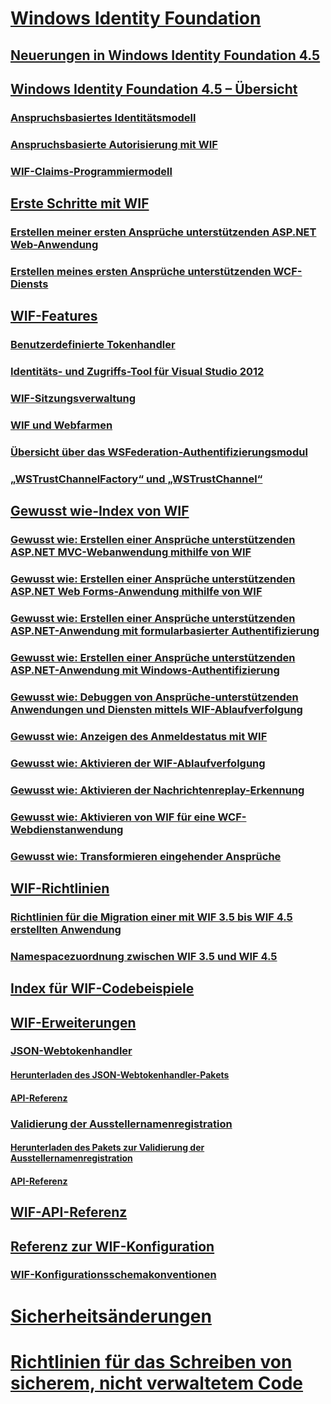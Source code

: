 # [Windows Identity Foundation](index.md)
## [Neuerungen in Windows Identity Foundation 4.5](whats-new-in-wif.md)
## [Windows Identity Foundation 4.5 – Übersicht](wif-overview.md)
### [Anspruchsbasiertes Identitätsmodell](claims-based-identity-model.md)
### [Anspruchsbasierte Autorisierung mit WIF](claims-based-authorization-using-wif.md)
### [WIF-Claims-Programmiermodell](wif-claims-programming-model.md)
## [Erste Schritte mit WIF](getting-started-with-wif.md)
### [Erstellen meiner ersten Ansprüche unterstützenden ASP.NET Web-Anwendung](building-my-first-claims-aware-aspnet-web-app.md)
### [Erstellen meines ersten Ansprüche unterstützenden WCF-Diensts](building-my-first-claims-aware-wcf-service.md)
## [WIF-Features](wif-features.md)
### [Benutzerdefinierte Tokenhandler](custom-token-handlers.md)
### [Identitäts- und Zugriffs-Tool für Visual Studio 2012](identity-and-access-tool-for-vs.md)
### [WIF-Sitzungsverwaltung](wif-session-management.md)
### [WIF und Webfarmen](wif-and-web-farms.md)
### [Übersicht über das WSFederation-Authentifizierungsmodul](wsfederation-authentication-module-overview.md)
### [„WSTrustChannelFactory“ und „WSTrustChannel“](wstrustchannelfactory-and-wstrustchannel.md)
## [Gewusst wie-Index von WIF](wif-how-tos-index.md)
### [Gewusst wie: Erstellen einer Ansprüche unterstützenden ASP.NET MVC-Webanwendung mithilfe von WIF](how-to-build-claims-aware-aspnet-mvc-web-app-using-wif.md)
### [Gewusst wie: Erstellen einer Ansprüche unterstützenden ASP.NET Web Forms-Anwendung mithilfe von WIF](how-to-build-claims-aware-aspnet-web-forms-app-using-wif.md)
### [Gewusst wie: Erstellen einer Ansprüche unterstützenden ASP.NET-Anwendung mit formularbasierter Authentifizierung](claims-aware-aspnet-app-forms-authentication.md)
### [Gewusst wie: Erstellen einer Ansprüche unterstützenden ASP.NET-Anwendung mit Windows-Authentifizierung](how-to-build-claims-aware-aspnet-app-using-windows-authentication.md)
### [Gewusst wie: Debuggen von Ansprüche-unterstützenden Anwendungen und Diensten mittels WIF-Ablaufverfolgung](how-to-debug-claims-aware-applications-and-services-using-wif-tracing.md)
### [Gewusst wie: Anzeigen des Anmeldestatus mit WIF](how-to-display-signed-in-status-using-wif.md)
### [Gewusst wie: Aktivieren der WIF-Ablaufverfolgung](how-to-enable-wif-tracing.md)
### [Gewusst wie: Aktivieren der Nachrichtenreplay-Erkennung](how-to-enable-token-replay-detection.md)
### [Gewusst wie: Aktivieren von WIF für eine WCF-Webdienstanwendung](how-to-enable-wif-for-a-wcf-web-service-application.md)
### [Gewusst wie: Transformieren eingehender Ansprüche](how-to-transform-incoming-claims.md)
## [WIF-Richtlinien](wif-guidelines.md)
### [Richtlinien für die Migration einer mit WIF 3.5 bis WIF 4.5 erstellten Anwendung](guidelines-for-migrating-an-application-built-using-wif-3-5-to-wif-4-5.md)
### [Namespacezuordnung zwischen WIF 3.5 und WIF 4.5](namespace-mapping-between-wif-3-5-and-wif-4-5.md)
## [Index für WIF-Codebeispiele](wif-code-sample-index.md)
## [WIF-Erweiterungen](wif-extensions.md)
### [JSON-Webtokenhandler](json-web-token-handler.md)
#### [Herunterladen des JSON-Webtokenhandler-Pakets](downloading-the-json-web-token-handler-package.md)
#### [API-Referenz](json-web-token-handler-api-reference.md)
### [Validierung der Ausstellernamenregistration](validating-issuer-name-registry.md)
#### [Herunterladen des Pakets zur Validierung der Ausstellernamenregistration](downloading-the-validating-issuer-name-registry-package.md)
#### [API-Referenz](validating-issuer-name-registry-api-reference.md)
## [WIF-API-Referenz](wif-api-reference.md)
## [Referenz zur WIF-Konfiguration](wif-configuration-reference.md)
### [WIF-Konfigurationsschemakonventionen](wif-configuration-schema-conventions.md)
# [Sicherheitsänderungen](security-changes.md)
# [Richtlinien für das Schreiben von sicherem, nicht verwaltetem Code](secure-coding-guidelines-for-unmanaged-code.md)
